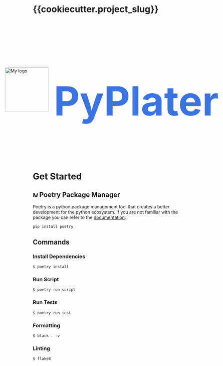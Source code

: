 # {{cookiecutter.project_slug}}

<div style="display: flex; justify-content: center; align-items: center; gap: 1rem;">
<img src="https://davidrr-f.github.io/codepen-hosted-assets/pyplater.svg" alt="My logo" width="140" height="140">
<h2 style="font-size: 8rem; color: #3a73e3">PyPlater</h2>
</div>

# Get Started

## <img src="https://python-poetry.org/images/logo-origami.svg" alt="My logo" width="16" height="16"> Poetry Package Manager

Poetry is a python package management tool that creates a better development for the python ecosystem. If you are not familiar with the package you can refer to the [documentation](https://python-poetry.org/docs/).

```
pip install poetry
```

## Commands

### Install Dependencies

```
$ poetry install
```

### Run Script

```
$ poetry run script
```

### Run Tests

```
$ poetry run test
```

### Formatting

```
$ black . -v
```

### Linting

```
$ flake8
```
